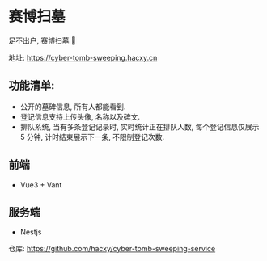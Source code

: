 # 赛博扫墓

足不出户, 赛博扫墓 🤪

地址: <https://cyber-tomb-sweeping.hacxy.cn>

## 功能清单:

- 公开的墓碑信息, 所有人都能看到.
- 登记信息支持上传头像, 名称以及碑文.
- 排队系统, 当有多条登记记录时, 实时统计正在排队人数, 每个登记信息仅展示 5 分钟, 计时结束展示下一条, 不限制登记次数.

## 前端

- Vue3 + Vant

## 服务端

- Nestjs

仓库: <https://github.com/hacxy/cyber-tomb-sweeping-service>
